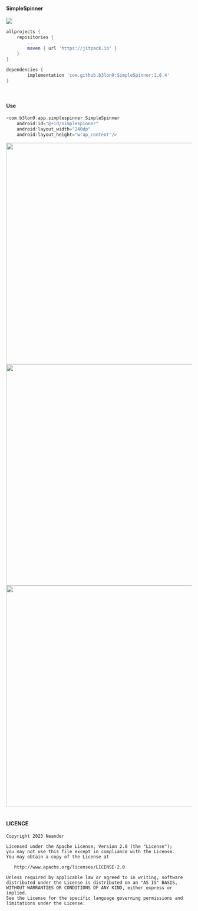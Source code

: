#### SimpleSpinner

[![](https://jitpack.io/v/b3lon9/SimpleSpinner.svg)](https://jitpack.io/#b3lon9/SimpleSpinner)

```gradle
allprojects {
    repositories {
        ...
        maven { url 'https://jitpack.io' }
    }
}
```

```gradle
dependencies {
        implementation 'com.github.b3lon9:SimpleSpinner:1.0.4'
}
```
<br />

#### Use

```gradle
<com.b3lon9.app.simplespinner.SimpleSpinner
    android:id="@+id/simplespinner"
    android:layout_width="240dp"
    android:layout_height="wrap_content"/>
```

<div style="align:center">
<img src="https://user-images.githubusercontent.com/119420119/229076543-b478f73a-6606-4e2f-9feb-b5be54e290af.png" align="center" height="600">
<img src="https://user-images.githubusercontent.com/119420119/229076575-e538a0fb-c7e1-4295-a007-2d8526e44744.png" align="center" height="600">
<img src="https://user-images.githubusercontent.com/119420119/229088165-f9bcc9fd-8648-418f-b814-8dbcb20254a8.png" align="center" height="600">
</div>

<br />

#### LICENCE

```agsl
Copyright 2023 Neander

Licensed under the Apache License, Version 2.0 (the "License");
you may not use this file except in compliance with the License.
You may obtain a copy of the License at

   http://www.apache.org/licenses/LICENSE-2.0

Unless required by applicable law or agreed to in writing, software
distributed under the License is distributed on an "AS IS" BASIS,
WITHOUT WARRANTIES OR CONDITIONS OF ANY KIND, either express or implied.
See the License for the specific language governing permissions and
limitations under the License.
```
